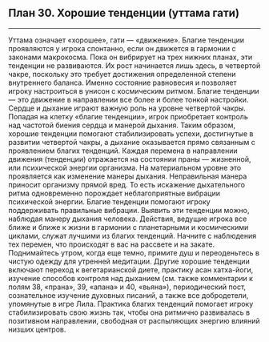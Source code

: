 ## План 30. Хорошие тенденции (уттама гати)


---
Уттама означает «хорошее», гати — «движение». Благие тенденции проявляются у игрока спонтанно, если он движется в гармонии с законами макрокосма. Пока он вибрирует на трех нижних планах, эти тенденции не развиваются. Их рост начинается лишь здесь, в четвертой чакре, поскольку это требует достижения определенной степени внутреннего баланса. Именно состояние равновесия и позволяет игроку настроиться в унисон с космическим ритмом. Благие тенденции — это движение в направлении все более и более тонкой настройки. Сердце и дыхание играют важную роль на уровне четвертой чакры. Попадая на клетку «благие тенденции», игрок приобретает контроль над частотой биения сердца и манерой дыхания. Таким образом, хорошие тенденции помогают стабилизировать успехи, достигнутые в развитии четвертой чакры, а дыхание оказывается прямо связанным с проявлением благих тенденций. Каждая перемена в направлении движения (тенденции) отражается на состоянии праны — жизненной, или психической энергии организма. На материальном уровне это проявляется как изменение манеры дыхания. Неправильная манера приносит организму прямой вред. То есть искажение дыхательного ритма одновременно порождает неблагоприятные вибрации психической энергии. Благие тенденции помогают игроку поддерживать правильные вибрации. Выявить эти тенденции можно, наблюдая манеру дыхания человека. Действия, ведущие игрока все ближе и ближе к жизни в гармонии с планетарными и космическими циклами, служат лучшими из благих тенденций. Начните с наблюдения тех перемен, что происходят в вас на рассвете и на закате. Поднимайтесь утром, когда еще темно, примите душ и переоденьтесь в чистую одежду для утренней медитации. Другие хорошие тенденции включают переход к вегетарианской диете, практику асан хатха-йоги, изучение способов контроля над дыханием (см. также комментарии к полям 38, «прана», 39, «апана» и 40, «вьяна»), периодический пост, сознательное изучение духовных писаний, а также все добродетели, упомянутые в игре Лила. Практика благих тенденций помогает игроку стабилизировать свою жизнь так, чтобы она ритмично развивалась в позитивном направлении, свободная от распыляющих энергию влияний низших центров.
